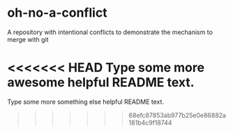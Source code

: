 # oh-no-a-conflict
A repository with intentional conflicts to demonstrate the mechanism to merge with git

<<<<<<< HEAD
Type some more awesome helpful README text.
=======
Type some more something else helpful README text.
>>>>>>> 68efc87853ab977b25e0e86882a181b4c9f18744
